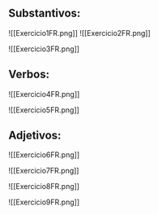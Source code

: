 ## Substantivos:

![[Exercicio1FR.png]]
![[Exercicio2FR.png]]

![[Exercicio3FR.png]]

## Verbos:

![[Exercicio4FR.png]]

![[Exercicio5FR.png]]

## Adjetivos:

![[Exercicio6FR.png]]

![[Exercicio7FR.png]]

![[Exercicio8FR.png]]

![[Exercicio9FR.png]]